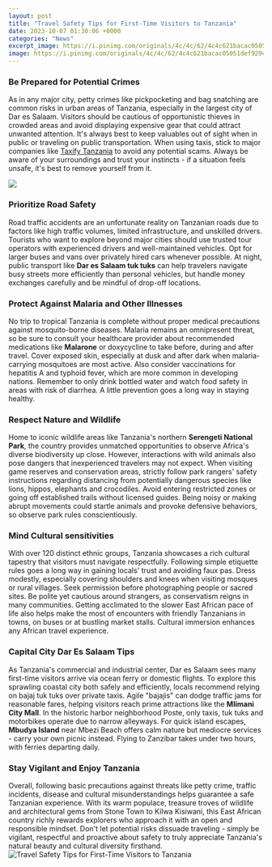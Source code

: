 ```yaml
---
layout: post
title: "Travel Safety Tips for First-Time Visitors to Tanzania"
date: 2023-10-07 01:30:06 +0000
categories: "News"
excerpt_image: https://i.pinimg.com/originals/4c/4c/62/4c4c621bacac05051def929c7abb0ca9.jpg
image: https://i.pinimg.com/originals/4c/4c/62/4c4c621bacac05051def929c7abb0ca9.jpg
---
```


### Be Prepared for Potential Crimes
As in any major city, petty crimes like pickpocketing and bag snatching are common risks in urban areas of Tanzania, especially in the largest city of Dar es Salaam. Visitors should be cautious of opportunistic thieves in crowded areas and avoid displaying expensive gear that could attract unwanted attention. It's always best to keep valuables out of sight when in public or traveling on public transportation. When using taxis, stick to major companies like [Taxify Tanzania](https://thetopnews.github.io/understand-and-strengthen-your-auxiliary-function-for-personal-growth/) to avoid any potential scams. Always be aware of your surroundings and trust your instincts - if a situation feels unsafe, it's best to remove yourself from it.

![](https://inserbia.info/wp-content/uploads/2019/09/safari77-1024x480.jpg)
### Prioritize Road Safety
Road traffic accidents are an unfortunate reality on Tanzanian roads due to factors like high traffic volumes, limited infrastructure, and unskilled drivers. Tourists who want to explore beyond major cities should use trusted tour operators with experienced drivers and well-maintained vehicles. Opt for larger buses and vans over privately hired cars whenever possible. At night, public transport like **Dar es Salaam tuk tuks** can help travelers navigate busy streets more efficiently than personal vehicles, but handle money exchanges carefully and be mindful of drop-off locations.
### Protect Against Malaria and Other Illnesses   
No trip to tropical Tanzania is complete without proper medical precautions against mosquito-borne diseases. Malaria remains an omnipresent threat, so be sure to consult your healthcare provider about recommended medications like **Malarone** or doxycycline to take before, during and after travel. Cover exposed skin, especially at dusk and after dark when malaria-carrying mosquitoes are most active. Also consider vaccinations for hepatitis A and typhoid fever, which are more common in developing nations. Remember to only drink bottled water and watch food safety in areas with risk of diarrhea. A little prevention goes a long way in staying healthy.
### Respect Nature and Wildlife
Home to iconic wildlife areas like Tanzania's northern **Serengeti National Park**, the country provides unmatched opportunities to observe Africa's diverse biodiversity up close. However, interactions with wild animals also pose dangers that inexperienced travelers may not expect. When visiting game reserves and conservation areas, strictly follow park rangers' safety instructions regarding distancing from potentially dangerous species like lions, hippos, elephants and crocodiles. Avoid entering restricted zones or going off established trails without licensed guides. Being noisy or making abrupt movements could startle animals and provoke defensive behaviors, so observe park rules conscientiously.  
### Mind Cultural sensitivities  
With over 120 distinct ethnic groups, Tanzania showcases a rich cultural tapestry that visitors must navigate respectfully. Following simple etiquette rules goes a long way in gaining locals' trust and avoiding faux pas. Dress modestly, especially covering shoulders and knees when visiting mosques or rural villages. Seek permission before photographing people or sacred sites. Be polite yet cautious around strangers, as conservatism reigns in many communities. Getting acclimated to the slower East African pace of life also helps make the most of encounters with friendly Tanzanians in towns, on buses or at bustling market stalls. Cultural immersion enhances any African travel experience.
### Capital City Dar Es Salaam Tips  
As Tanzania's commercial and industrial center, Dar es Salaam sees many first-time visitors arrive via ocean ferry or domestic flights. To explore this sprawling coastal city both safely and efficiently, locals recommend relying on bajaj tuk tuks over private taxis. Agile "bajajis" can dodge traffic jams for reasonable fares, helping visitors reach prime attractions like the **Mlimani City Mall**. In the historic harbor neighborhood Poste, only taxis, tuk tuks and motorbikes operate due to narrow alleyways. For quick island escapes, **Mbudya Island** near Mbezi Beach offers calm nature but mediocre services - carry your own picnic instead. Flying to Zanzibar takes under two hours, with ferries departing daily.
### Stay Vigilant and Enjoy Tanzania
Overall, following basic precautions against threats like petty crime, traffic incidents, disease and cultural misunderstandings helps guarantee a safe Tanzanian experience. With its warm populace, treasure troves of wildlife and architectural gems from Stone Town to Kilwa Kisiwani, this East African country richly rewards explorers who approach it with an open and responsible mindset. Don't let potential risks dissuade traveling - simply be vigilant, respectful and proactive about safety to truly appreciate Tanzania's natural beauty and cultural diversity firsthand.
![Travel Safety Tips for First-Time Visitors to Tanzania](https://i.pinimg.com/originals/4c/4c/62/4c4c621bacac05051def929c7abb0ca9.jpg)